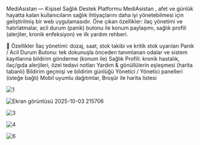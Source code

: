 MediAsistan — Kişisel Sağlık Destek Platformu
MediAsistan , afet ve günlük hayatta kalan kullanıcıların sağlık ihtiyaçlarını daha iyi yönetebilmesi için geliştirilmiş bir web uygulamasıdır.
Öne çıkan özellikler: ilaç yönetimi ve hatırlatmalar, acil durum (panik) butonu ile konum paylaşımı, sağlık profili (alerjiler, kronik enfeksiyon) ve ilk yardım rehberi.

🚀 Özellikler
İlaç yönetimi: dozaj, saat, stok takibi ve kritik stok uyarıları
Panik / Acil Durum Butonu: tek dokunuşla önceden tanımlanan odalar ve sistem kayıtlarına bildirim gönderme (konum ile)
Sağlık Profili: kronik hastalık, ilaç/gıda alerjileri, özel tedavi notları
Yardım & gönüllülerin eşleşmesi (harita tabanlı)
Bildirim geçmişi ve bildirim günlüğü
Yönetici / Yönetici panelleri (isteğe bağlı)
Mobil uyumlu dağıtımlar, Broşür ile harita listesi



![1](https://github.com/user-attachments/assets/4efa0946-23e7-44dd-86e2-969d13b6741c)

![Ekran görüntüsü 2025-10-03 215706](https://github.com/user-attachments/assets/b059eaf5-0eb1-46ee-85ee-9333f2e0a47e)

![3](https://github.com/user-attachments/assets/71a72755-c2da-493a-a66d-81f153b61eb6)

![4](https://github.com/user-attachments/assets/a7446577-d0cd-4b9f-8964-51b850637086)

![6](https://github.com/user-attachments/assets/b8bb838b-3376-4cc9-89cf-c437692aa4c7)






